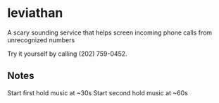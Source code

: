 # leviathan
A scary sounding service that helps screen incoming phone calls from unrecognized numbers

Try it yourself by calling (202) 759-0452.

## Notes

Start first hold music at ~30s
Start second hold music at ~60s
